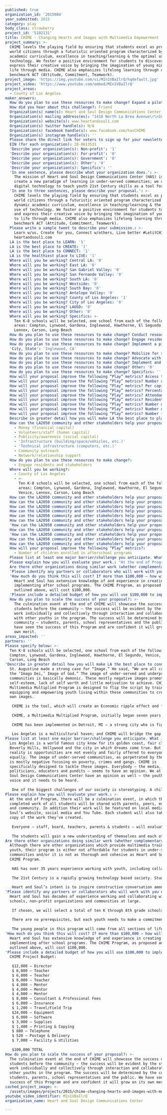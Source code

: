 ```yaml
---
published: true
organization_id: '2015084'
year_submitted: 2015
category: play
body_class: strawberry
project_id: '5102131'
title: CHIME - Changing Hearts and Images with Multimedia Empowerment
project_summary: >-
  CHIME levels the playing field by ensuring that students excel as productive
  world citizens through a futuristic oriented program characterized by dynamic
  academic curriculum, excellence in teaching/learning & the optimal use of
  technology. We foster a positive environment for students to discover and
  express their creative voice by bringing the imagination of young minds to
  life through media. CHIME also emphasizes lifelong learning through our
  benchmark ACT (Attitude, Commitment, Teamwork).
project_image: 'https://img.youtube.com/vi/MIn1VBaIlrQ/hqdefault.jpg'
project_video: 'https://www.youtube.com/embed/MIn1VBaIlrQ'
project_areas:
  - County of Los Angeles
maker_answers:
  How do you plan to use these resources to make change? Expand a pilot or program: '1'
  How did you hear about this challenge?: Friend
  Organization(s) name(s): Heart and Soul Design Communications Center
  Organization(s) mailing address(es): "1410 North La Brea Avenue\r\nInglewood, CA 90302"
  Organization(s) website(s): www.heartandsoul1.com
  Organization(s) twitter handle(s): N/A
  Organization(s) facebook handle(s): www.facebook.com/hasCHIME
  Organization(s) instagram handle(s): ''
  Please share the direct link for voters to sign up for your newsletter(s): ''
  EIN (for each organization): 20-0613531
  'Describe your organization(s): Non-profit': '1'
  'Describe your organization(s): For-profit': '0'
  'Describe your organization(s): Government': '0'
  'Describe your organization(s): Other': '0'
  'Describe your organization(s): Specifics': ''
  'In one sentence, please describe what your organization does.': >-
    The mission of Heart and Soul Design Communications Center (HAS) is to
    create a new paradigm of learning in under-served communities; we utilize
    digital technology to teach youth 21st Century skills as a tool for change.
  'In one to three sentences, please describe your proposal.': >-
    CHIME levels the playing field by ensuring that students excel as productive
    world citizens through a futuristic oriented program characterized by
    dynamic academic curriculum, excellence in teaching/learning & the optimal
    use of technology. We foster a positive environment for students to discover
    and express their creative voice by bringing the imagination of young minds
    to life through media. CHIME also emphasizes lifelong learning through our
    benchmark ACT (Attitude, Commitment, Teamwork).
  Please write a sample tweet to describe your submission.: >-
    Learn w/us, Create for you, Connect w/others, Live better #LetitCHIME @
    heartandsoul1.com
  LA is the best place to LEARN: '1'
  LA is the best place to CREATE: '1'
  LA is the best place to CONNECT: '1'
  LA is the healthiest place to LIVE: '1'
  Where will you be working? Central LA: '0'
  Where will you be working? East LA: '0'
  Where will you be working? San Gabriel Valley: '0'
  Where will you be working? San Fernando Valley: '0'
  Where will you be working? South LA: '0'
  Where will you be working? Westside: '0'
  Where will you be working? South Bay: '0'
  Where will you be working? Antelope Valley: '0'
  Where will you be working? County of Los Angeles: '1'
  Where will you be working? City of Los Angeles: '0'
  Where will you be working? LAUSD: '0'
  Where will you be working? Other: '0'
  Where will you be working? Specifics: >-
    Ten K-8 schools will be selected, one school from each of the following
    areas: Compton, Lynwood, Gardena, Inglewood, Hawthorne, El Segundo, Venice,
    Lennox, Carson, Long Beach
  How do you plan to use these resources to make change? Conduct research: '0'
  How do you plan to use these resources to make change? Engage residents and stakeholders: '1'
  How do you plan to use these resources to make change? Implement a pilot or new project: '0'
  'City, State': 'Inglewood, CA'
  How do you plan to use these resources to make change? Mobilize for systems change: '0'
  How do you plan to use these resources to make change? Advocate with policymakers and leaders: '0'
  How do you plan to use these resources to make change? Implement and track policy: '0'
  How do you plan to use these resources to make change? Other: '0'
  How do you plan to use these resources to make change? Specifics: ''
  How will your proposal improve the following “Play” metrics? Access to open space and park facilities: '0'
  How will your proposal improve the following “Play” metrics? Number of children enrolled in afterschool programs: '1'
  How will your proposal improve the following “Play” metrics? Per capita crime rates: '0'
  How will your proposal improve the following “Play” metrics? Percentage of residents that feel safe in their neighborhoods: '0'
  How will your proposal improve the following “Play” metrics? Attendance at major league sporting events: '0'
  How will your proposal improve the following “Play” metrics? Residents within 1⁄4 mile of a park (Dream Metric): '0'
  How will your proposal improve the following “Play” metrics? Number of residents with easy access to a “vibrant” park (Dream Metric): '0'
  How will your proposal improve the following “Play” metrics? Number of parks with intergenerational play opportunities (Dream Metric): '0'
  How will your proposal improve the following “Play” metrics? Number (and quality) of informal spaces for play (Dream Metric): '0'
  Describe in greater detail how you will make LA the best place to play.: "St. Augustine made a strong case for “Image.”  He said, “We are all created in the ‘Imago Dei,’ Image of God.” The image of under-served and underprivileged communities is basically demonic.  These mostly negative images promote poor self-esteem, lack of self worth and little motivation to achieve. CHIME’s Multimedia Multiplied Program is designed to flip the script by training, equipping and empowering youth living within these communities to create their own images. \r\n\r\nCHIME is the tool, which will create an Economic ripple effect and forge the youth accessibility to skills and opportunities not readily available to them – tools that will render an outlet creating jobs and career opportunities.  Even beyond employment, we hope to provide students with the knowledge and skills to start their own companies and be their own boss!\r\n\r\nCHIME, a Multimedia Multiplied Program, initially began seven years ago with two K-8 schools within Los Angeles Unified School District. It did not, at the time, receive much support – teaching such complicated technology and technique to 3rd, 4th, 5th graders, even kindergarteners, did not seem plausible to most. The after school Program succeeded – students are thriving, learning and growing – and it is now offered in over 146 schools in LAUSD. The films they are creating cover a wide range of subject matters – bullying, the environment the latest news, etc. Additionally, Heart and Soul works with troubled teenagers; and, through this Program, they learn new skills, and find a productive and alternative outlet for their voice. A constructive and encouraging atmosphere combined with proper training and guidance will render an environment conducive to young minds discovering their potential and voice.\r\n\r\nCHIME has been implemented in Detroit, MI – a strong city who is fighting (and winning) to rebuild itself. We collaborated with The Multicultural Youth Leadership Event (MYLE) to train their staff and youth in multimedia equipment and technology. MYLE is part of a larger group, The ELCA Youth Gathering, and their event in 2015 will be 40,000 youths strong. The team we built was an integral part of filming and interviewing this event!\r\n\r\nLos Angeles is a multicultural haven; and CHIME will bridge the gap between the distinct cultures to create a conduit in which youth, from ten diverse parts of LA, can learn from and connect with each other – as a result, create, work, play and live together."
  How can the LA2050 community and other stakeholders help your proposal succeed?:
    - Money (financial capital)
    - Volunteers/staff (human capital)
    - Publicity/awareness (social capital)
    - 'Infrastructure (building/space/vehicles, etc.)'
    - 'Technical infrastructure (computers, etc.)'
    - Community outreach
    - Network/relationship support
  How do you plan to use these resources to make change?:
    - Engage residents and stakeholders
  Where will you be working?:
    - County of Los Angeles
    - >-
      Ten K-8 schools will be selected, one school from each of the following
      areas: Compton, Lynwood, Gardena, Inglewood, Hawthorne, El Segundo,
      Venice, Lennox, Carson, Long Beach
  How can the LA2050 community and other stakeholders help your proposal succeed? Specifics: ''
  How can the LA2050 community and other stakeholders help your proposal succeed? Other: '0'
  How can the LA2050 community and other stakeholders help your proposal succeed? Quality improvement research: '0'
  How can the LA2050 community and other stakeholders help your proposal succeed? Money (financial capital): '1'
  How can the LA2050 community and other stakeholders help your proposal succeed? Volunteers/staff (human capital): '1'
  How can the LA2050 community and other stakeholders help your proposal succeed? Publicity/awareness (social capital): '1'
  'How can the LA2050 community and other stakeholders help your proposal succeed? Infrastructure (building/space/vehicles, etc.)': '1'
  How can the LA2050 community and other stakeholders help your proposal succeed? Education/training: '0'
  'How can the LA2050 community and other stakeholders help your proposal succeed? Technical infrastructure (computers, etc.)': '1'
  How can the LA2050 community and other stakeholders help your proposal succeed? Community outreach: '1'
  How can the LA2050 community and other stakeholders help your proposal succeed? Network/relationship support: '1'
  How will your proposal improve the following “Play” metrics?:
    - Number of children enrolled in afterschool programs
  Please list at least one major barrier/challenge you anticipate. What is your strategy for overcoming these obstacles?: "Los Angeles is a world famous city know for its golden coast, fair climate, Beverly Hills, Hollywood and the city in which dreams come true. But the reality is opportunities are not evenly and fairly offered to everyone equally. The image of under-served communities, as perpetrated by the media, is mostly negative focusing on poverty, crimes and gangs. CHIME is specifically designed to tackle these images. Everybody – the media, politicians, educators and pundits – seems to have an opinion. We at Heart & Soul Design Communications Center have an opinion as well – the youth have a voice and it needs to be heard.\r\n\r\nOne of the biggest challenges of our society is stereotyping. A child, a youth, should not be labeled and their opportunities should not be hindered to live up or down to a stereotype. The leaders of tomorrow must learn to live, understand, work and play together now. There is no better method to attain tolerance than to interact and work together."
  Please explain how you will evaluate your work.: "At the end of Program, there will be a culmination event, in which the completed work of all students will be shared with parents, peers, educators and community. In addition their work will be featured on local media, Heart & Soul’s website, social media and You Tube. Each student will also take home a copy of the work they’ve created.\r\n\r\nEveryone – staff, board, teachers, parents & students – will evaluate the CHIUME in addition to reaping the rewards. We will promote the Program by broadcasting on local media (cable access), the internet and other outlets. New positive images… New stories told… New economic and educational empowerment. The results will be captured on video, audio recorded, & print, writing and photography.\r\n\r\nThe students will gain a new understanding of themselves and each other and will be more conscientious leaders of tomorrow, thus benefiting their community and our City. We can compare what we have done in multimedia for the under-served to any organization in US."
  Are there other organizations doing similar work (whether complementary or competitive)? What is unique about your proposed approach?: "Although there are other organizations which provide multimedia training for youth, their program is either not affordable for students in under-served communities and/or it is not as thorough and cohesive as Heart and Soul’s CHIME Program.\r\n\r\nHAS has over 35 years experience working with youth, including collaborating with and providing Los Angeles Unified School District (through their Youth Development Program), Inglewood Unified School District multimedia programs and technology, UCLA, USC, Children’s Defense Fund, etc. Earlier this year, CHIME was successfully implemented in Detroit – a diverse and distinct city with a rich history – a city that has faced and continues to face challenges. Heart & Soul coaches have built studios from Los Angeles, CA to Brooklyn, NY.\r\n\r\nThe 21st Century is a rapidly growing technology based society. Students of today who will become citizens of tomorrow will need to be technologically literate to successfully enter the information age. Our multimedia staff teaches the latest multimedia technology tools through lessons and hands-on experience. Students learn a variety of communication methods from qualified instructors who work in the media industry, offering each pupil the opportunity to work with a professional mentor. The instructors for each multimedia program teach students how to develop their creative writing, presentation & storytelling skills; to visualize and execute their creative concepts; and develop appropriate work ethic in a team dynamic. But, our most valuable lesson is ACT – Attitude, Commitment and Teamwork.  This benchmark is the foundation of our program.  If students can learn to ACT right, they will be successful in any field they choose in life.\r\n\r\nHeart and Soul’s intent is to inspire constructive conversation among local teens throughout the city. The Canadian philosopher Marshall McLuhan’s revolutionary insights changed the way everyone thought about media, technology and communications. McLuhan’s phrase “global village” highlighted his observation that an electronic nervous system (the media) was integrating the planet. Heart & Soul believes that the voices of youth in underprivileged and under-served communities are not part of this global community due to lack of funding and available technology. We want to rectify this problem and bring the youth in our community into the 21st century technology. Our uniquely innovative program is designed to empower, position and give wings to the youth."
  'Please identify any partners or collaborators who will work with you on this project. How much of the $100,000 grant award will each partner receive?': "Heart and Soul has decades of experience working and collaborating with schools, non-profit organizations and communities at large.\r\n\r\nIf chosen, we will select a total of ten K through 8th grade schools – one school in each of the following areas: Compton, Lynwood, Gardena, Inglewood, Hawthorne, El Segundo, Venice, Lennox, Carson and Long Beach. CHIME After School Program will take place at each school, from 3 to 6 pm, twelve weeks per semester (total of twenty-four weeks). Twenty students, per school, can participate. They will be required to work on projects individually, collectively as a school and, through distance learning, with students at other schools. The goal of working with the students in other schools directly is to create opportunities for them to interact with and learn from each other. Periodically, they will work on their group projects from our studio space in Inglewood.\r\n\r\nThere are no prerequisites, but each youth needs to make a commitment to the Program and be enrolled in one of the selected schools. Furthermore, the principal and one teacher from each school will be involved as well. Lastly, we will involve the parents of each student. In short, we will collaborate with the community!\r\n\r\nThe young people in this program will come from all sections of life, especially under-served communities. Every young person has a need to feel included, needed, productive and valued, in order to feel life is worthwhile – the more diverse, the better!"
  'How much do you think this will cost? If more than $100,000 – how will you cover the additional costs?': >-
    Heart and Soul has extensive knowledge of and experience in creating and
    implementing after school programs. The CHIME Program, as proposed and
    outlined above, will cost $100,000.
  'Please include a detailed budget of how you will use $100,000 to implement this project.': "CHIME Project Budget:\r\n\r\n$12,000 – Director\r\n$  6,000 – Teacher\r\n$  6,000 – Teacher\r\n$  6,000 – Teacher\r\n$  4,000 – Mentor\r\n$  4,000 – Mentor\r\n$  4,000 – Mentor\r\n$  8,000 – Consultant & Professional Fees\r\n$  6,000 – Insurance\r\n$  1,200 – Travel/Field Trip\r\n$24,000 – Equipment\r\n$  6,000 – Software\r\n$  3,000 – Supplies\r\n$  1,400 – Printing & Copying\r\n$     880 – Telephone\r\n$     520 – Postage & Delivery\r\n$  7,000 – Facility & Utilities\r\n\r\n$100,000\tTOTAL"
  How do you plan to scale the success of your proposal?: >-
    The culmination event at the end of CHIME will showcase the success of our
    students before the community – the success will be evident by the student’s
    work individually and collectively through interaction and collaboration
    with other youths in the program. The success will be determined by the
    community – students, parents, school representatives and the public. We
    have seen the success of this Program and are confident it will grow on its
    own merit.
areas_impacted: ''
partners: ''
Please specify below: >-
  Ten K-8 schools will be selected, one school from each of the following areas:
  Compton, Lynwood, Gardena, Inglewood, Hawthorne, El Segundo, Venice, Lennox,
  Carson, Long Beach
'Describe in greater detail how you will make LA the best place to connect:': >-
  St. Augustine made a strong case for “Image.” He said, “We are all created in
  the ‘Imago Dei,’ Image of God.” The image of under-served and underprivileged
  communities is basically demonic. These mostly negative images promote poor
  self-esteem, lack of self worth and little motivation to achieve. CHIME’s
  Multimedia Multiplied Program is designed to flip the script by training,
  equipping and empowering youth living within these communities to create their
  own images. 
   
   CHIME is the tool, which will create an Economic ripple effect and forge the youth accessibility to skills and opportunities not readily available to them – tools that will render an outlet creating jobs and career opportunities. Even beyond employment, we hope to provide students with the knowledge and skills to start their own companies and be their own boss!
   
   CHIME, a Multimedia Multiplied Program, initially began seven years ago with two K-8 schools within Los Angeles Unified School District. It did not, at the time, receive much support – teaching such complicated technology and technique to 3rd, 4th, 5th graders, even kindergarteners, did not seem plausible to most. The after school Program succeeded – students are thriving, learning and growing – and it is now offered in over 146 schools in LAUSD. The films they are creating cover a wide range of subject matters – bullying, the environment the latest news, etc. Additionally, Heart and Soul works with troubled teenagers; and, through this Program, they learn new skills, and find a productive and alternative outlet for their voice. A constructive and encouraging atmosphere combined with proper training and guidance will render an environment conducive to young minds discovering their potential and voice.
   
   CHIME has been implemented in Detroit, MI – a strong city who is fighting (and winning) to rebuild itself. We collaborated with The Multicultural Youth Leadership Event (MYLE) to train their staff and youth in multimedia equipment and technology. MYLE is part of a larger group, The ELCA Youth Gathering, and their event in 2015 will be 40,000 youths strong. The team we built was an integral part of filming and interviewing this event!
   
   Los Angeles is a multicultural haven; and CHIME will bridge the gap between the distinct cultures to create a conduit in which youth, from ten diverse parts of LA, can learn from and connect with each other – as a result, create, work, play and live together.
Please list at least one major barrier/challenge you anticipate. What is your strategy for overcoming these obstacles?: >-
  Los Angeles is a world famous city know for its golden coast, fair climate,
  Beverly Hills, Hollywood and the city in which dreams come true. But the
  reality is opportunities are not evenly and fairly offered to everyone
  equally. The image of under-served communities, as perpetrated by the media,
  is mostly negative focusing on poverty, crimes and gangs. CHIME is
  specifically designed to tackle these images. Everybody – the media,
  politicians, educators and pundits – seems to have an opinion. We at Heart &
  Soul Design Communications Center have an opinion as well – the youth have a
  voice and it needs to be heard.
   
   One of the biggest challenges of our society is stereotyping. A child, a youth, should not be labeled and their opportunities should not be hindered to live up or down to a stereotype. The leaders of tomorrow must learn to live, understand, work and play together now. There is no better method to attain tolerance than to interact and work together.
Please explain how you will evaluate your work.: >-
  At the end of Program, there will be a culmination event, in which the
  completed work of all students will be shared with parents, peers, educators
  and community. In addition their work will be featured on local media, Heart &
  Soul’s website, social media and You Tube. Each student will also take home a
  copy of the work they’ve created.
   
   Everyone – staff, board, teachers, parents & students – will evaluate the CHIUME in addition to reaping the rewards. We will promote the Program by broadcasting on local media (cable access), the internet and other outlets. New positive images… New stories told… New economic and educational empowerment. The results will be captured on video, audio recorded, & print, writing and photography.
   
   The students will gain a new understanding of themselves and each other and will be more conscientious leaders of tomorrow, thus benefiting their community and our City. We can compare what we have done in multimedia for the under-served to any organization in US.
Are there other organizations doing similar work (whether complementary or competitive)? What is unique about your proposed approach?: >-
  Although there are other organizations which provide multimedia training for
  youth, their program is either not affordable for students in under-served
  communities and/or it is not as thorough and cohesive as Heart and Soul’s
  CHIME Program.
   
   HAS has over 35 years experience working with youth, including collaborating with and providing Los Angeles Unified School District (through their Youth Development Program), Inglewood Unified School District multimedia programs and technology, UCLA, USC, Children’s Defense Fund, etc. Earlier this year, CHIME was successfully implemented in Detroit – a diverse and distinct city with a rich history – a city that has faced and continues to face challenges. Heart & Soul coaches have built studios from Los Angeles, CA to Brooklyn, NY.
   
   The 21st Century is a rapidly growing technology based society. Students of today who will become citizens of tomorrow will need to be technologically literate to successfully enter the information age. Our multimedia staff teaches the latest multimedia technology tools through lessons and hands-on experience. Students learn a variety of communication methods from qualified instructors who work in the media industry, offering each pupil the opportunity to work with a professional mentor. The instructors for each multimedia program teach students how to develop their creative writing, presentation & storytelling skills; to visualize and execute their creative concepts; and develop appropriate work ethic in a team dynamic. But, our most valuable lesson is ACT – Attitude, Commitment and Teamwork. This benchmark is the foundation of our program. If students can learn to ACT right, they will be successful in any field they choose in life.
   
   Heart and Soul’s intent is to inspire constructive conversation among local teens throughout the city. The Canadian philosopher Marshall McLuhan’s revolutionary insights changed the way everyone thought about media, technology and communications. McLuhan’s phrase “global village” highlighted his observation that an electronic nervous system (the media) was integrating the planet. Heart & Soul believes that the voices of youth in underprivileged and under-served communities are not part of this global community due to lack of funding and available technology. We want to rectify this problem and bring the youth in our community into the 21st century technology. Our uniquely innovative program is designed to empower, position and give wings to the youth.
'Please identify any partners or collaborators who will work with you on this project. How much of the $100,000 grant award will each partner receive?': >-
  Heart and Soul has decades of experience working and collaborating with
  schools, non-profit organizations and communities at large.
   
   If chosen, we will select a total of ten K through 8th grade schools – one school in each of the following areas: Compton, Lynwood, Gardena, Inglewood, Hawthorne, El Segundo, Venice, Lennox, Carson and Long Beach. CHIME After School Program will take place at each school, from 3 to 6 pm, twelve weeks per semester (total of twenty-four weeks). Twenty students, per school, can participate. They will be required to work on projects individually, collectively as a school and, through distance learning, with students at other schools. The goal of working with the students in other schools directly is to create opportunities for them to interact with and learn from each other. Periodically, they will work on their group projects from our studio space in Inglewood.
   
   There are no prerequisites, but each youth needs to make a commitment to the Program and be enrolled in one of the selected schools. Furthermore, the principal and one teacher from each school will be involved as well. Lastly, we will involve the parents of each student. In short, we will collaborate with the community!
   
   The young people in this program will come from all sections of life, especially under-served communities. Every young person has a need to feel included, needed, productive and valued, in order to feel life is worthwhile – the more diverse, the better!
'How much do you think this will cost? If more than $100,000 – how will you cover the additional costs?': >-
  Heart and Soul has extensive knowledge of and experience in creating and
  implementing after school programs. The CHIME Program, as proposed and
  outlined above, will cost $100,000.
'Please include a detailed budget of how you will use $100,000 to implement this project.': |-
  CHIME Project Budget:
   
   $12,000 – Director
   $ 6,000 – Teacher
   $ 6,000 – Teacher
   $ 6,000 – Teacher
   $ 4,000 – Mentor
   $ 4,000 – Mentor
   $ 4,000 – Mentor
   $ 8,000 – Consultant & Professional Fees
   $ 6,000 – Insurance
   $ 1,200 – Travel/Field Trip
   $24,000 – Equipment
   $ 6,000 – Software
   $ 3,000 – Supplies
   $ 1,400 – Printing & Copying
   $ 880 – Telephone
   $ 520 – Postage & Delivery
   $ 7,000 – Facility & Utilities
   
   $100,000 TOTAL
How do you plan to scale the success of your proposal?: >-
  The culmination event at the end of CHIME will showcase the success of our
  students before the community – the success will be evident by the student’s
  work individually and collectively through interaction and collaboration with
  other youths in the program. The success will be determined by the community –
  students, parents, school representatives and the public. We have seen the
  success of this Program and are confident it will grow on its own merit.
cached_project_image: >-
  /assets/images/projects/2015/chime-changing-hearts-and-images-with-multimedia-empowerment/img.youtube.com/vi/MIn1VBaIlrQ/hqdefault.jpg
youtube_video_identifier: MIn1VBaIlrQ
organization_name: Heart and Soul Design Communications Center

---
```

